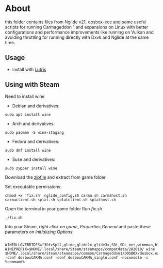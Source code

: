 # About

this folder contains files from Nglide v21, dosbox-ece and some useful scripts for running Carmageddon 1 and expansions on Linux with better configurations and performance improvements like running on Vulkan and avoiding throttling for running directly with Dxvk and Nglide at the same time.

## Usage

* Install with [Lutris](https://lutris.net/games/carmageddon-max-pack/)

## Using with Steam 

Need to install wine

* Debian and derivatives:
~~~
sudo apt install wine
~~~
* Arch and derivatives:
~~~
sudo pacman -S wine-staging
~~~
* Fedora and derivatives:
~~~
sudo dnf install wine
~~~
* Suse and derivatives:
~~~
sudo zypper install wine
~~~

Download the [zipfile](https://github.com/Bugaboo2000/Lutris-scripts/releases/download/Layer/NglideC1.zip) and extract from game folder

Set executable permissions:
~~~
chmod +x 'fix.sh' nglide_config.sh carma.sh carmahost.sh carmaclient.sh splat.sh splatclient.sh splathost.sh
~~~

Open the terminal in your game folder Run *fix.sh*

~~~
./fix.sh
~~~

Into your Steam, *right click on game*, *Properties*,*General* and paste these parameters on *Initializing Options*:
~~~
 WINEDLLOVERRIDES="3DfxSpl2,glide,glide2x,glide3x,SDL,SDL_net,winmm=n,b" WINEPREFIX=$HOME/.local/share/Steam/steamapps/compatdata/282010/ wine $HOME/.local/share/Steam/steamapps/common/Carmageddon1/DOSBOX/dosbox.exe -conf dosboxCARMA.conf -conf dosboxCARMA_single.conf -noconsole -c %command%
~~~